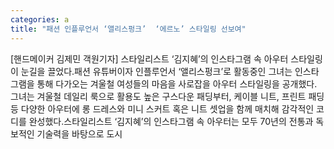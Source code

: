 ```yaml
---
categories: a
title: "패션 인플루언서 ‘앨리스펑크’  ‘에르노’ 스타일링 선보여"
---
```

[핸드메이커 김제민 객원기자] 스타일리스트 ‘김지혜’의 인스타그램 속 아우터 스타일링이 눈길을 끌었다.패션 유튜버이자 인플루언서 ‘앨리스펑크’로 활동중인 그녀는 인스타그램을 통해 다가오는 겨울철 여성들의 마음을 사로잡을 아우터 스타일링을 공개했다. 그녀는 겨울철 데일리 룩으로 활용도 높은 구스다운 패딩부터, 케이블 니트, 프린트 패딩 등 다양한 아우터에 롱 드레스와 미니 스커트 혹은 니트 셋업을 함께 매치해 감각적인 코디를 완성했다.스타일리스트 ‘김지혜’의 인스타그램 속 아우터는 모두 70년의 전통과 독보적인 기술력을 바탕으로 도시